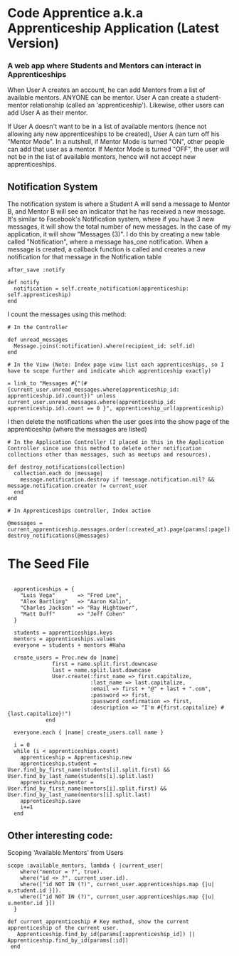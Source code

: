 # Code Apprentice a.k.a Apprenticeship Application (Latest Version)
### A web app where Students and Mentors can interact in Apprenticeships

When User A creates an account, he can add Mentors from a list of available mentors. ANYONE can be mentor. User A can create a student-mentor relationship (called an 'apprenticeship'). Likewise, other users can add User A as their mentor.

If User A doesn't want to be in a list of available mentors (hence not allowing any new apprenticeships to be created), User A can turn off his "Mentor Mode". In a nutshell, if Mentor Mode is turned "ON", other people can add that user as a mentor. If Mentor Mode is turned "OFF", the user will not be in the list of available mentors, hence will not accept new apprenticeships.

## Notification System

The notification system is where a Student A will send a message to Mentor B, and Mentor B will see an indicator that he has received a new message. It's similar to Facebook's Notification system, where if you have 3 new messages, it will show the total number of new messages. In the case of my application, it will show "Messages (3)". I do this by creating a new table called "Notification", where a message has_one notification. When a message is created, a callback function is called and creates a new notification for that message in the Notification table

<pre><code>after_save :notify

def notify
  notification = self.create_notification(apprenticeship: self.apprenticeship)
end</code></pre>

I count the messages using this method:

<pre><code># In the Controller  
  
def unread_messages
  Message.joins(:notification).where(recipient_id: self.id)
end

# In the View (Note: Index page view list each apprenticeships, so I have to scope further and indicate which apprenticeship exactly)

= link_to "Messages #{"(#{current_user.unread_messages.where(apprenticeship_id: apprenticeship.id).count})" unless current_user.unread_messages.where(apprenticeship_id: apprenticeship.id).count == 0 }", apprenticeship_url(apprenticeship)</code></pre>

I then delete the notifications when the user goes into the show page of the apprenticeship (where the messages are listed)

<pre><code># In the Application Controller (I placed in this in the Application Controller since use this method to delete other notification collections other than messages, such as meetups and resources).

def destroy_notifications(collection)
  collection.each do |message|
    message.notification.destroy if !message.notification.nil? && message.notification.creator != current_user
  end
end

# In Apprenticeships controller, Index action

@messages = current_apprenticeship.messages.order(:created_at).page(params[:page]).per(13)
destroy_notifications(@messages)</code></pre>

# The Seed File
<pre><code>
  apprenticeships = {
    "Luis Vega"       => "Fred Lee",
    "Alex Bartling"   => "Aaron Kalin",
    "Charles Jackson" => "Ray Hightower",
    "Matt Duff"       => "Jeff Cohen"
  }

  students = apprenticeships.keys
  mentors = apprenticeships.values
  everyone = students + mentors #Haha

  create_users = Proc.new do |name|
              first = name.split.first.downcase
              last = name.split.last.downcase
              User.create(:first_name => first.capitalize,
                          :last_name => last.capitalize,
                          :email => first + "@" + last + ".com",
                          :password => first,
                          :password_confirmation => first,
                          :description => "I'm #{first.capitalize} #{last.capitalize}!")
            end

  everyone.each { |name| create_users.call name }

  i = 0
  while (i < apprenticeships.count)
    apprenticeship = Apprenticeship.new
    apprenticeship.student = User.find_by_first_name(students[i].split.first) && User.find_by_last_name(students[i].split.last)
    apprenticeship.mentor = User.find_by_first_name(mentors[i].split.first) && User.find_by_last_name(mentors[i].split.last)
    apprenticeship.save
    i+=1
  end
</code></pre>

## Other interesting code:

Scoping 'Available Mentors' from Users

<pre><code>scope :available_mentors, lambda { |current_user| 
    where("mentor = ?", true).
    where("id <> ?", current_user.id).
    where(["id NOT IN (?)", current_user.apprenticeships.map {|u| u.student.id }]).
    where(["id NOT IN (?)", current_user.apprenticeships.map {|u| u.mentor.id }])
  }</code></pre>

<pre><code>def current_apprenticeship # Key method, show the current apprenticeship of the current user.
   Apprenticeship.find_by_id(params[:apprenticeship_id]) || Apprenticeship.find_by_id(params[:id])
 end</code></pre>

<pre><code>
  
</code></pre>

<pre><code>
</code></pre>